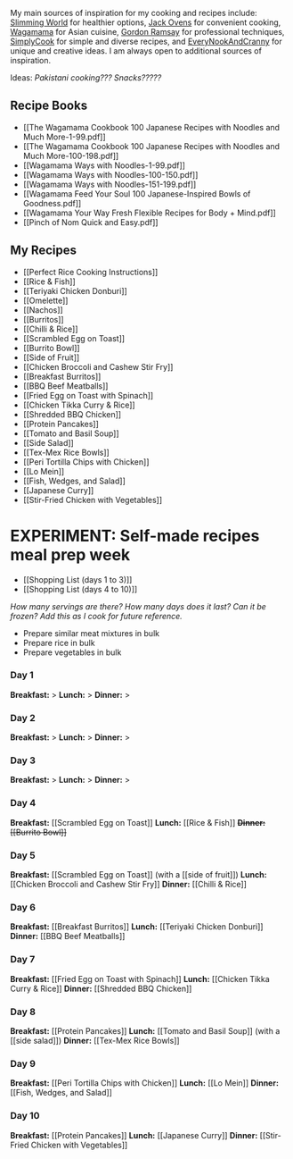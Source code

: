 My main sources of inspiration for my cooking and recipes include: [Slimming World](https://www.slimmingworld.co.uk/) for healthier options, [Jack Ovens](https://chefjackovens.com/recipes/) for convenient cooking, [Wagamama](https://www.wagamama.com/) for Asian cuisine, [Gordon Ramsay](https://www.gordonramsay.com/) for professional techniques, [SimplyCook](https://www.simplycook.com/) for simple and diverse recipes, and [EveryNookAndCranny](https://www.everynookandcranny.net/) for unique and creative ideas. I am always open to additional sources of inspiration.

Ideas: *Pakistani cooking??? Snacks?????*
## Recipe Books
 - [[The Wagamama Cookbook 100 Japanese Recipes with Noodles and Much More-1-99.pdf]]
 - [[The Wagamama Cookbook 100 Japanese Recipes with Noodles and Much More-100-198.pdf]]
 - [[Wagamama Ways with Noodles-1-99.pdf]]
 - [[Wagamama Ways with Noodles-100-150.pdf]]
 - [[Wagamama Ways with Noodles-151-199.pdf]]
 - [[Wagamama Feed Your Soul 100 Japanese-Inspired Bowls of Goodness.pdf]]
 - [[Wagamama Your Way Fresh Flexible Recipes for Body + Mind.pdf]]
 - [[Pinch of Nom Quick and Easy.pdf]]
## My Recipes
- [[Perfect Rice Cooking Instructions]]
- [[Rice & Fish]]
- [[Teriyaki Chicken Donburi]]
- [[Omelette]]
- [[Nachos]]
- [[Burritos]]
- [[Chilli & Rice]]
- [[Scrambled Egg on Toast]]
- [[Burrito Bowl]]
- [[Side of Fruit]]
- [[Chicken Broccoli and Cashew Stir Fry]]
- [[Breakfast Burritos]]
- [[BBQ Beef Meatballs]]
- [[Fried Egg on Toast with Spinach]]
- [[Chicken Tikka Curry & Rice]]
- [[Shredded BBQ Chicken]]
- [[Protein Pancakes]]
- [[Tomato and Basil Soup]]
- [[Side Salad]]
- [[Tex-Mex Rice Bowls]]
- [[Peri Tortilla Chips with Chicken]]
- [[Lo Mein]]
- [[Fish, Wedges, and Salad]]
- [[Japanese Curry]]
- [[Stir-Fried Chicken with Vegetables]]
# EXPERIMENT: Self-made recipes meal prep week
- [[Shopping List (days 1 to 3)]]
- [[Shopping List (days 4 to 10)]]

*How many servings are there? How many days does it last? Can it be frozen? Add this as I cook for future reference.*

 - Prepare similar meat mixtures in bulk
 - Prepare rice in bulk
 - Prepare vegetables in bulk
### Day 1
**Breakfast:** >
**Lunch:** >
**Dinner:** >
### Day 2
**Breakfast:** >
**Lunch:** >
**Dinner:** >
### Day 3
**Breakfast:** >
**Lunch:** >
**Dinner:** >
### Day 4
**Breakfast:** [[Scrambled Egg on Toast]]
**Lunch:** [[Rice & Fish]]
~~**Dinner:** [[Burrito Bowl]]~~
### Day 5
**Breakfast:** [[Scrambled Egg on Toast]] (with a [[side of fruit]])
**Lunch:** [[Chicken Broccoli and Cashew Stir Fry]]
**Dinner:** [[Chilli & Rice]]
### Day 6
**Breakfast:** [[Breakfast Burritos]]
**Lunch:** [[Teriyaki Chicken Donburi]]
**Dinner:** [[BBQ Beef Meatballs]]
### Day 7
**Breakfast:** [[Fried Egg on Toast with Spinach]]
**Lunch:** [[Chicken Tikka Curry & Rice]]
**Dinner:** [[Shredded BBQ Chicken]]
### Day 8
**Breakfast:** [[Protein Pancakes]]
**Lunch:** [[Tomato and Basil Soup]] (with a [[side salad]])
**Dinner:** [[Tex-Mex Rice Bowls]]
### Day 9
**Breakfast:** [[Peri Tortilla Chips with Chicken]]
**Lunch:** [[Lo Mein]]
**Dinner:** [[Fish, Wedges, and Salad]]
### Day 10
**Breakfast:** [[Protein Pancakes]]
**Lunch:** [[Japanese Curry]]
**Dinner:** [[Stir-Fried Chicken with Vegetables]]